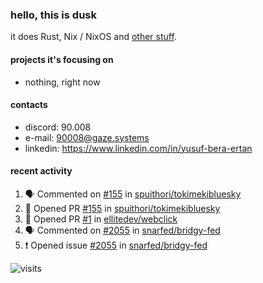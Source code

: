 ### hello, this is dusk

it does Rust, Nix / NixOS and [other stuff](https://gaze.systems/about/).

#### projects it's focusing on

- nothing, right now

#### contacts

- discord: 90.008
- e-mail: 90008@gaze.systems
- linkedin: https://www.linkedin.com/in/yusuf-bera-ertan

#### recent activity

<!--START_SECTION:activity-->
1. 🗣 Commented on [#155](https://github.com/spuithori/tokimekibluesky/pull/155#issuecomment-3330349501) in [spuithori/tokimekibluesky](https://github.com/spuithori/tokimekibluesky)
2. 💪 Opened PR [#155](https://github.com/spuithori/tokimekibluesky/pull/155) in [spuithori/tokimekibluesky](https://github.com/spuithori/tokimekibluesky)
3. 💪 Opened PR [#1](https://github.com/ellitedev/webclick/pull/1) in [ellitedev/webclick](https://github.com/ellitedev/webclick)
4. 🗣 Commented on [#2055](https://github.com/snarfed/bridgy-fed/issues/2055#issuecomment-3217550695) in [snarfed/bridgy-fed](https://github.com/snarfed/bridgy-fed)
5. ❗ Opened issue [#2055](https://github.com/snarfed/bridgy-fed/issues/2055) in [snarfed/bridgy-fed](https://github.com/snarfed/bridgy-fed)
<!--END_SECTION:activity-->



![visits](https://count.getloli.com/@yusdacragithub?name=yusdacragithub&theme=booru-lewd&padding=5&offset=0&align=center&scale=1&pixelated=1&darkmode=0)
